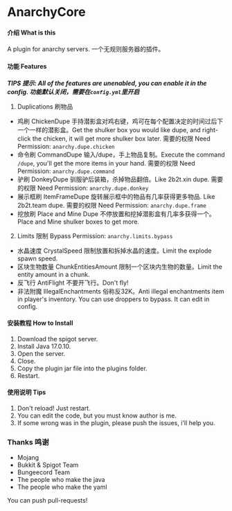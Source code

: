 # AnarchyCore

#### 介绍 What is this
A plugin for anarchy servers.
一个无规则服务器的插件。

#### 功能 Features
**_TIPS 提示: All of the features are unenabled, you can enable it in the config. 功能默认关闭，需要在`config.yml`里开启_**
1. Duplications 刷物品
- 鸡刷 ChickenDupe 手持潜影盒对鸡右键，鸡可在每个配置决定的时间过后下一个一样的潜影盒。Get the shulker box you would like dupe, and right-click the chicken, it will get more shulker box later.   需要的权限 Need Permission: `anarchy.dupe.chicken`
- 命令刷 CommandDupe 输入/dupe，手上物品复制。Execute the command `/dupe`, you'll get the more items in your hand. 需要的权限 Need Permission: `anarchy.dupe.command`
- 驴刷 DonkeyDupe 驯服驴后装箱，杀掉物品翻倍。Like 2b2t.xin dupe. 需要的权限 Need Permission: `anarchy.dupe.donkey`
- 展示框刷 ItemFrameDupe 旋转展示框中的物品有几率获得更多物品. Like 2b2t.team dupe. 需要的权限 Need Permission: `anarchy.dupe.frame`
- 挖放刷 Place and Mine Dupe 不停放置和挖掉潜影盒有几率多获得一个。Place and Mine shulker boxes to get more.
2. Limits 限制   Bypass Permission: `anarchy.limits.bypass`
- 水晶速度 CrystalSpeed 限制放置和拆掉水晶的速度。Limit the explode spawn speed.
- 区块生物数量 ChunkEntitiesAmount 限制一个区块内生物的数量。Limit the entity amount in a chunk.
- 反飞行 AntiFlight 不要开飞行。Don't fly!
- 非法附魔 IllegalEnchantments 俗称反32K。Anti illegal enchantments item in player's inventory. You can use droppers to bypass. It can edit in config.


#### 安装教程 How to Install

1.  Download the spigot server.
2.  Install Java 17.0.10.
3.  Open the server.
4.  Close.
5.  Copy the plugin jar file into the plugins folder.
6.  Restart.

#### 使用说明 Tips

1.  Don't reload! Just restart.
2.  You can edit the code, but you must know author is me.
3.  If some wrong was in the plugin, please push the issues, i'll help you.

### Thanks 鸣谢
- Mojang
- Bukkit & Spigot Team
- Bungeecord Team
- The people who make the java
- The people who make the yaml

You can push pull-requests!